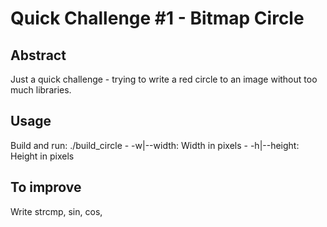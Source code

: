 # Quick Challenge #1 - Bitmap Circle
## Abstract
Just a quick challenge - trying to write a red circle to an image without too much libraries.

## Usage
Build and run:
./build_circle
	- -w|--width: Width in pixels
	- -h|--height: Height in pixels

## To improve
Write strcmp, sin, cos, 